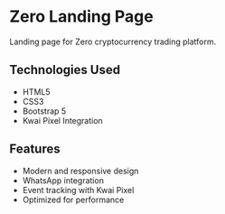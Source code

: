 # Zero Landing Page

Landing page for Zero cryptocurrency trading platform.

## Technologies Used
- HTML5
- CSS3
- Bootstrap 5
- Kwai Pixel Integration

## Features
- Modern and responsive design
- WhatsApp integration
- Event tracking with Kwai Pixel
- Optimized for performance 
